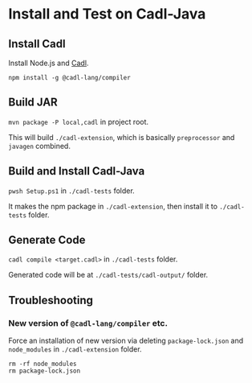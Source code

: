 # Install and Test on Cadl-Java

## Install Cadl

Install Node.js and [Cadl](https://github.com/microsoft/cadl/).

```shell
npm install -g @cadl-lang/compiler
```

## Build JAR

`mvn package -P local,cadl` in project root.

This will build `./cadl-extension`, which is basically `preprocessor` and `javagen` combined.

## Build and Install Cadl-Java

`pwsh Setup.ps1` in `./cadl-tests` folder.

It makes the npm package in `./cadl-extension`, then install it to `./cadl-tests` folder.

## Generate Code

`cadl compile <target.cadl>` in `./cadl-tests` folder.

Generated code will be at `./cadl-tests/cadl-output/` folder.

## Troubleshooting

### New version of `@cadl-lang/compiler` etc.

Force an installation of new version via deleting `package-lock.json` and `node_modules` in `./cadl-extension` folder.

```shell
rm -rf node_modules
rm package-lock.json
```
